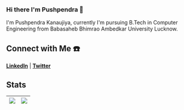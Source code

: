 ### Hi there I'm Pushpendra 👋
 I'm Pushpendra Kanaujiya, currently I'm pursuing B.Tech in Computer Engineering from Babasaheb Bhimrao Ambedkar University Lucknow.

## Connect with Me ☎️

[**LinkedIn**](https://www.linkedin.com/in/pushpendra91/) | [**Twitter**](https://twitter.com/Pushpendraa_pr)

## Stats

|<img align="center" src="https://github-readme-stats.vercel.app/api?username=pushpendra-91&show_icons=true&include_all_commits=true&theme=buefy&hide_border=true"/>|<img align="center" src="https://github-readme-stats.vercel.app/api/top-langs/?username=pushpendra-91&layout=compact&theme=buefy&hide_border=true" />|
| ------------- | ------------- |
<!--
![Activity Stats](https://github-readme-stats.vercel.app/api?username=pushpendra-91&show_icons=true&theme=dark)
[![Languages Used](https://github-readme-stats.vercel.app/api/top-langs/?username=pushpendra-91&layout=compact&theme=dark)](https://github.com/pushpendra-91/github-readme-stats)
**pushpendra-91/pushpendra-91** is a ✨ _special_ ✨ repository because its `README.md` (this file) appears on your GitHub profile.

Here are some ideas to get you started:

- 🔭 I’m currently working on ...
- 🌱 I’m currently learning ...
- 👯 I’m looking to collaborate on ...
- 🤔 I’m looking for help with ...
- 💬 Ask me about ...
- 📫 How to reach me: ...
- 😄 Pronouns: ...
- ⚡ Fun fact: ...
-->

